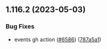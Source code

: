 ## 1.116.2 (2023-05-03)


### Bug Fixes

* events gh action ([#6586](https://github.com/EddieHubCommunity/LinkFree/issues/6586)) ([787a5a1](https://github.com/EddieHubCommunity/LinkFree/commit/787a5a1e1d028a88949dacbc66df472bd9969e96))



